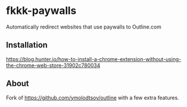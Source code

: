 # fkkk-paywalls

Automatically redirect websites that use paywalls to Outline.com

## Installation

https://blog.hunter.io/how-to-install-a-chrome-extension-without-using-the-chrome-web-store-31902c780034

## About

Fork of https://github.com/ymolodtsov/outline with a few extra features.
